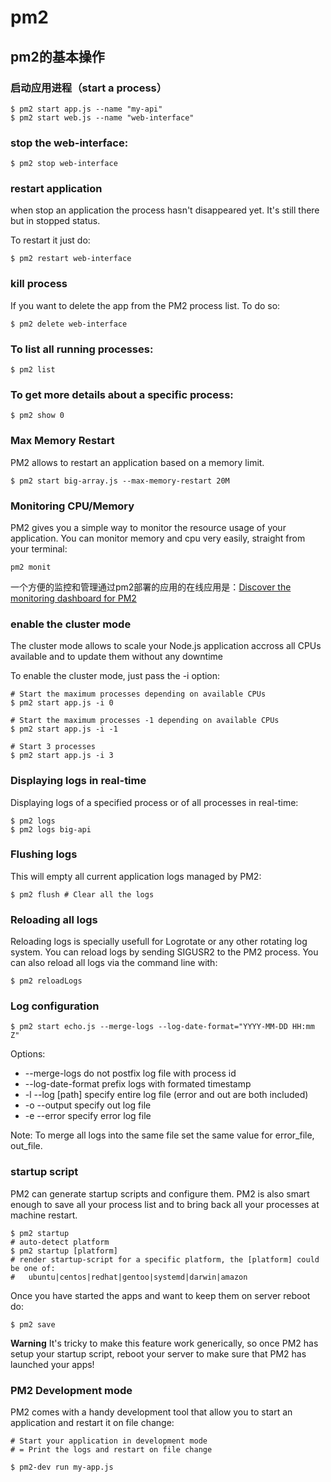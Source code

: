 # pm2

## pm2的基本操作

### 启动应用进程（start a process）
```
$ pm2 start app.js --name "my-api"
$ pm2 start web.js --name "web-interface"
```

### stop the web-interface:

```
$ pm2 stop web-interface
```
### restart application
when stop an application the process hasn't disappeared yet. It's still there but in stopped status.

To restart it just do:

```
$ pm2 restart web-interface
```

### kill process 

If you want to delete the app from the PM2 process list. To do so:

```
$ pm2 delete web-interface
```

### To list all running processes:

```
$ pm2 list
```

### To get more details about a specific process:

```
$ pm2 show 0
```

### Max Memory Restart

PM2 allows to restart an application based on a memory limit.

```
$ pm2 start big-array.js --max-memory-restart 20M
```

### Monitoring CPU/Memory

PM2 gives you a simple way to monitor the resource usage of your application. You can monitor memory and cpu very easily, straight from your terminal:

```
pm2 monit
```

一个方便的监控和管理通过pm2部署的应用的在线应用是：[Discover the monitoring dashboard for PM2](https://app.keymetrics.io/#/)

### enable the cluster mode

The cluster mode allows to scale your Node.js application accross all CPUs available and to update them without any downtime

To enable the cluster mode, just pass the -i option:

```shell
# Start the maximum processes depending on available CPUs
$ pm2 start app.js -i 0

# Start the maximum processes -1 depending on available CPUs
$ pm2 start app.js -i -1

# Start 3 processes
$ pm2 start app.js -i 3
```

### Displaying logs in real-time

Displaying logs of a specified process or of all processes in real-time:

```shell
$ pm2 logs
$ pm2 logs big-api
```

### Flushing logs

This will empty all current application logs managed by PM2:

```shell
$ pm2 flush # Clear all the logs
```

### Reloading all logs

Reloading logs is specially usefull for Logrotate or any other rotating log system. You can reload logs by sending SIGUSR2 to the PM2 process. You can also reload all logs via the command line with:

```shell
$ pm2 reloadLogs
```

### Log configuration

```
$ pm2 start echo.js --merge-logs --log-date-format="YYYY-MM-DD HH:mm Z"
```

Options:

* --merge-logs                 do not postfix log file with process id
* --log-date-format <format>   prefix logs with formated timestamp
* -l --log [path]              specify entire log file (error and out are both included)
* -o --output <path>           specify out log file
* -e --error <path>            specify error log file


Note: To merge all logs into the same file set the same value for error_file, out_file.

### startup script

PM2 can generate startup scripts and configure them. PM2 is also smart enough to save all your process list and to bring back all your processes at machine restart.

```shell
$ pm2 startup
# auto-detect platform
$ pm2 startup [platform]
# render startup-script for a specific platform, the [platform] could be one of:
#   ubuntu|centos|redhat|gentoo|systemd|darwin|amazon
```

Once you have started the apps and want to keep them on server reboot do:

```
$ pm2 save
```

**Warning** It's tricky to make this feature work generically, so once PM2 has setup your startup script, reboot your server to make sure that PM2 has launched your apps!

### PM2 Development mode

PM2 comes with a handy development tool that allow you to start an application and restart it on file change:

```shell
# Start your application in development mode
# = Print the logs and restart on file change

$ pm2-dev run my-app.js
```



